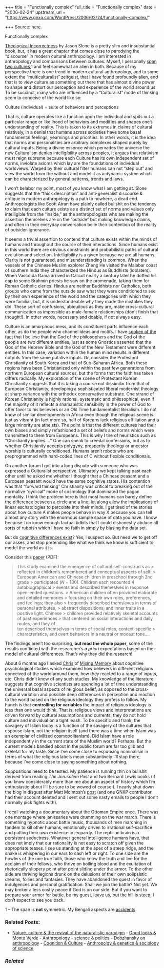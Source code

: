 +++
title = "Functionally complex"
full_title = "Functionally complex"
date = "2006-02-24"
upstream_url = "https://www.gnxp.com/WordPress/2006/02/24/functionally-complex/"

+++
Source: [here](https://www.gnxp.com/WordPress/2006/02/24/functionally-complex/).

Functionally complex

[Theological Incorrectness](https://www.amazon.com/exec/obidos/ASIN/0195169263/geneexpressio-20/) by Jason Slone is a pretty slim and insubstantial book, but, it has a great chapter that comes close to parodying the “discourse” in modern cultural anthropology. I am interested in anthropology and comparisons between cultures. Myself, I personally [span two cultures](https://www.gnxp.com/MT2/archives/002234.html),1 and feel somewhat an alien in both. Because of my perspective there is one trend in modern cultural anthropology, and to some extent the “multiculturalist” zeitgeist, that I have found profoundly alien, and that is to view culture as something out there that has almost divine power to shape and distort our perception and experience of the world around us. To be succinct, many who are influenced by a “Culturalist” mode of thinking seem to conceive of the world like so:

Culture (individual) = suite of behaviors and perceptions

That is, culture operates like a function upon the individual and spits out a particular range or likelihood of behaviors and modifies and shapes one’s understanding of reality. This is taken to its extremes in claims of cultural relatively, in a denial that humans across societies have some basal fundamental feelings, yearnings and priorities. In other words, it is the idea that norms and personalities are arbitrary complexes shaped purely by cultural inputs. Being a divine essence which pervades the universe the new Culturalism denies intelligibility across peoples, it argues that relativism must reign supreme because each Culture has its own independent set of norms, inviolate axioms which lay are the foundations of individual worldviews. Warped by their cultural filter humans can not “step out” and view the world from the without and model it as a dynamic system which can be characterized by general patterns, trends and laws.

I won’t belabor my point, most of you know what I am getting at. Slone suggests that the “thick description” and anti-generalist discourse & critique in modern anthropology is a path to nowhere, a dead end. Anthropologists like Scott Atran have plainly called bullshit on the tendency to claim that each culture exists as a distinct set of norms and values only intelligible from the “inside,” as the anthropologists who are making the assertion themselves are on the “outside” but making knowledge claims, and often in their everyday conversation belie their contention of the reality of outsider-ignorance.

It seems a trivial assertion to contend that culture exists within the minds of humans and throughout the course of their interactions. Since humans exist in this world there are obvious constraints and probabilistic paths of cultural evolution and selection. Intelligibility is a given because we are all humans. Clarity is not guaranteed, and misunderstanding is common. When the vessels of the Chinese Muslim explorer Zheng He visited the Malabar coast of southern India they characterized the Hindus as Buddhists (idolaters). When Vasco da Gama arrived in Calicut nearly a century later he doffed his cap to some Brahmin priests he saw on the promenade, taking them for Roman Catholic clerics. Hindus are neither Buddhists nor Catholics, both groups who came from the outside saw what they were conditioned to see by their own experience of the world and the categories with which they were familiar, but, it is understandeable why they made the mistakes they did. These sort of confusions, ubiquitous as they are, make cross-cultural communication as impossible as male-female relationships (don’t finish that thought!). In other words, necessary and doable, if not always easy.

Culture is an amorphous mess, and its constituent parts influence each other, as do the people who channel ideas and motifs. I have [spoken of the fact](http://scienceblogs.com/gnxp/2006/02/modes_of_religion.php) that I believe that the God of the philosophers and the God of the people are two different entities, just as some Gnostics asserted that the God of the Hebrew Bible and the God of the New Testament were different entities. In this case, variation within the human mind results in different outputs from the same putative inputs. Or, consider the Protestant Christianity of South Korea and that of Sub-Saharan Africa. Both these regions have been Christianized only within the past few generations from northern European cultural sources, but the forms that the faith has taken differs radically. My exploration of the scene of Protestant Korean Christianity suggests that it is taking a course not dissimilar from that of European Christianity, developing a sophisticated liberal modernist theology at sharp variance with the orthodox conservative substrate. One strand of Korean Christianity is highly rational, systematic and philosophical, even if the majority of it reflects a shamanistic sensibility in the power of God to offer favor to his believers or an Old Time fundamentalist literalism. I do not know of similar developments in Africa even though the religious scene is just as vibrant (in fact more so, half of Koreans lack religious affiliation and a large minority are atheists). The point is that the different cultures had their own biases and simply refashioned a set of beliefs and norms which were transmitted to them from Europeans. This is why I tire of heuristics such as “Christianity implies….” One can speak to creedal confessions, but as to whether Christianity accepts polygyny, prosperity theology or ancestor worship is culturally conditioned. Humans aren’t robots who are preprogrammed with hard-coded lines of C without flexible conditionals.

On another forum I got into a long dispute with someone who was expressed a Culturalist perspective. Ultimately we kept talking past each other until he asked me whether I thought that a Chinese peasant and a European peasant would have the same cognitive states. His contention was that “forward thinking” Christianity was critical to breaking out of the normative “cyclical” mode of cosmology that dominated the pagan mentality. I think the problem here is that most humans can barely define the difference between a circle and a line, let along allow the implications of linear eschatologies to percolate into their minds. I get tired of the stories about how culture A makes people behave in way X because you can tell almost any story with the enormous sample space of data you have. I know because I do know enough factual tidbits that I could dishonestly abduce all sorts of rubbish which I have no faith in simply by biasing the data set.

But do [cognitive differences exist](https://www.gnxp.com/MT2/archives/000922.html)? Yes, I suspect so. But need we to get off our asses, and stop pretending like what we think we know is sufficient to model the world as it is.

Consider this [paper](http://faculty.washington.edu/sommej/Wang2004.pdf) (PDF):

> This study examined the emergence of cultural self-constructs as > reflected in children’s remembered and conceptual aspects of self. > European American and Chinese children in preschool through 2nd grade > participated (*N* = 180). Children each recounted 4 autobiographical > events and described themeslves in response open-ended questions. > American children often provided elaborate and detailed memories > focusing on their own roles, preferences, and feelings; they also > frequently described themsleves in terms of personal attributes, > abstract dispositions, and inner traits in a positive light. Chinese > children provided relatively skeletal accounts of past experiences > that centered on social interactions and daily routes, and they of  
> ten described themselves in terms of social roles, context-specific > characteristics, and overt behaviors in a neutral or modest tone….

The findings aren’t too surprising, **but read the whole paper**, some of the results conflicted with the researcher’s *a priori* expectations based on their model of cultural differences. That’s why they did the research!

About 6 months ago I asked [Chris](https://mixingmemory.blogspot.com/) of [Mixing Memory](https://mixingmemory.blogspot.com/) about cognitive psychological studies which examined how believers in different religions conceived of the world around them, how they reacted to a range of inputs, etc. Chris didn’t know of any such studies. My knowledge of the literature suggests that cognitive scientists are spending a lot of time understsanding the universal basal aspects of religious belief, as opposed to the cross-cultural variation and possible deep differences in perception and reaction to the world based on the religious ideology they profess to follow. My hunch is that **controlling for variables** the impact of religious ideology is less than one would think. That is, religious views and interpretations are driven forward by cultural assumptions and currents, they do not hold culture and individual on a tight leash. To be specific and frank, the savagery of Islam today is a function of the savagery of the cultures that espouse Islam, not the religion itself (and there was a time when Islam was an exemplar of civilized cosmopolitanism). Did Islam have a role independently in the current state of the Muslim world? Perhaps. But the current models bandied about in the public forum are far too glib and skeletal for my taste. Since I’ve come close to espousing nominalism in terms of what the religious labels mean substantively I’ll stop there, because I’ve come close to saying something about nothing.

Suppositions need to be tested. My patience is running thin on bullshit derived from reading *The Jerusalem Post* and two Bernard Lewis books (if you know considerably more than me about an aspect of history which I’m enthusiastic about I’ll be sure to be wowed of course!). I nearly shut down the blog in disgust after Matt McIntosh’s [post](https://www.gnxp.com/blog/2006/02/we-have-met-enemy-and-he-is-us.php) (and one GNXP contributor had their account deleted and I sent out some nasty emails to people I don’t normally pick fights with).

I recall watching a documentary about the Ottoman Empire once. There was one montage where janissaries were drumming on the war march. There is something hypnotic about battle music, thousands of men marching in tandem to kill other humans, emotionally driven to irrational self-sacrifice and putting their own existence in jeopardy. The reptilian brain is a persistent seductress. Whatever general intelligence humans have, that does not imply that our rationality is not easy to scratch off given the appropriate teases. I see us standing at the apex of a steep ridge, and the snake is whispering in our ears to dash left or right. To one side are the howlers of the one true faith, those who know the truth and live for the acclaim of their fellows, who thrive on boiling blood and the exultation of rhetorically slippery point after point sliding under the armor. To the other side are thriving legions drunk on the delusions of their own solipsistic dreams, follies and fantasies. They have abandoned the quest in favor of indulgences and personal gratification. Shall we join the battle? Not yet. We may broker a less costly peace if God is on our side. But if you want to prepare your armor for battle, be my guest, leave us, but the hill is steep, I don’t expect to see you back.

1 – The span is **not** symmetric. My Bengali aspects are [accidents](http://www.newadvent.org/cathen/01096c.htm).

### Related Posts:

- [Nature, culture & the revival of the naturalistic
  paradigm](https://www.gnxp.com/WordPress/2006/01/21/nature-culture-the-revival-of-the-naturalistic-paradigm/) - [Good looks & Monte
  Verde](https://www.gnxp.com/WordPress/2008/05/09/good-looks-monte-verde/) - [Anthropology - science &
  politics](https://www.gnxp.com/WordPress/2007/10/07/anthropology-science-politics/) - [Dobzhansky on
  anthropology](https://www.gnxp.com/WordPress/2007/09/17/dobzhansky-on-anthropology/) - [Cognition &
  Culture](https://www.gnxp.com/WordPress/2009/07/14/cognition-culture/) - [Anthropolgy & genetics & sociology of
  science](https://www.gnxp.com/WordPress/2008/01/16/anthropolgy-genetics-sociology-of-science/)

### *Related*

[](https://www.addtoany.com/add_to/facebook?linkurl=https%3A%2F%2Fwww.gnxp.com%2FWordPress%2F2006%2F02%2F24%2Ffunctionally-complex%2F&linkname=Functionally%20complex "Facebook")[](https://www.addtoany.com/add_to/twitter?linkurl=https%3A%2F%2Fwww.gnxp.com%2FWordPress%2F2006%2F02%2F24%2Ffunctionally-complex%2F&linkname=Functionally%20complex "Twitter")[](https://www.addtoany.com/add_to/email?linkurl=https%3A%2F%2Fwww.gnxp.com%2FWordPress%2F2006%2F02%2F24%2Ffunctionally-complex%2F&linkname=Functionally%20complex "Email")[](https://www.addtoany.com/share)
